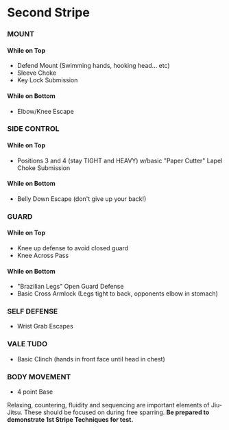 # Second Stripe
### MOUNT
#### While on Top
 - Defend Mount (Swimming hands, hooking head... etc)
 - Sleeve Choke
 - Key Lock Submission
#### While on Bottom
 - Elbow/Knee Escape


### SIDE CONTROL
#### While on Top
 - Positions 3 and 4 (stay TIGHT and HEAVY) w/basic "Paper Cutter" Lapel Choke Submission
#### While on Bottom
 - Belly Down Escape (don't give up your back!)


### GUARD
#### While on Top
 - Knee up defense to avoid closed guard
 - Knee Across Pass
#### While on Bottom
 - "Brazilian Legs" Open Guard Defense
 - Basic Cross Armlock (Legs tight to back, opponents elbow in stomach)

### SELF DEFENSE
 - Wrist Grab Escapes

### VALE TUDO
 - Basic Clinch (hands in front face until head in chest)

### BODY MOVEMENT
 - 4 point Base 

Relaxing, countering, fluidity and sequencing are important elements of Jiu-Jitsu. These should be focused on during free sparring. __Be prepared to demonstrate 1st Stripe Techniques for test.__
